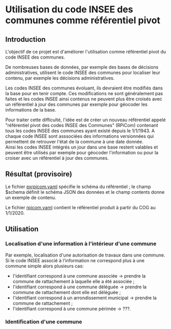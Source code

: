 # Utilisation du code INSEE des communes comme référentiel pivot

## Introduction
L'objectif de ce projet est d'améliorer l'utilisation comme référentiel pivot du code INSEE des communes.

De nombreuses bases de données, par exemple des bases de décisions administratives, utilisent le code INSEE des communes
pour localiser leur contenu, par exemple les décisions administratives.

Les codes INSEE des communes évoluant, ils devraient être modifiés dans la base pour en tenir compte.
Ces modifications ne sont généralement pas faites et les codes INSEE ainsi contenus ne peuvent plus être croisés
avec un référentiel à jour des communes par exemple pour géocoder les informations de la base.

Pour traiter cette difficulté, l'idée est de créer un nouveau référentiel appelé "référentiel pivot des codes INSEE
des Communes" (RPiCom) contenant tous les codes INSEE des communes ayant existé depuis le 1/1/1943.
A chaque code INSEE sont asssociées des informations versionnées qui permettent de retrouver l'état de la commune à une date
donnée.  
Ainsi les codes INSEE intégrés un jour dans une base restent valables et peuvent être utilisés par exemple pour géocoder
l'information ou pour la croiser avec un référentiel à jour des communes.

## Résultat (provisoire)
Le fichier [exrpicom.yaml](exrpicom.yaml) spécifie le schéma du référentiel ;
le champ $schema définit le schéma JSON des données et le champ contents donne un exemple de contenu.

Le fichier [rpicom.yaml](rpicom.yaml) contient le référentiel produit à partir du COG au 1/1/2020.

## Utilisation
### Localisation d'une information à l'intérieur d'une commune
Par exemple, localisation d'une autorisation de travaux dans une commune.
Si le code INSEE associé à l'information ne correspond plus à une commune simple alors plusieurs cas:

  - l'identifiant correspond à une commune associée -> prendre la commune de rattachement à laquelle elle a été associée ;
  - l'identifiant correspond à une commune déléguée -> prendre la commune de rattachement dont elle est déléguée ;
  - l'identifiant correspond à un arrondissement municipal -> prendre la commune de rattachement ;
  - l'identifiant correspond à une commune périmée -> ???.

### Identification d'une commune